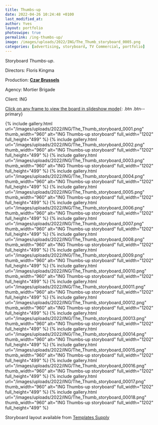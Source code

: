 ```yaml
---
title: Thumbs-up
date: 2022-04-26 10:24:48 +0100
last_modified_at: 
author: Yves
layout: portfolio
photoswipe: true
permalink: /ing-thumbs-up/
image: /images/uploads/2022/ING/The_Thumb_storyboard_0005.png
categories: [advertising, storyboard, TV Commercial, portfolio]
---
```


Storyboard *Thumbs-up*.

Directors: Floris Kingma

Production: [**Czar Brussels**](https://czar.be)
 
Agency: Mortier Brigade

Client: ING

[Click on any frame to view the board in slideshow mode](#){: .btn .btn--primary}


<div class="photoswipe-gallery">
  {% include gallery.html
	 url="/images/uploads/2022/ING/The_Thumb_storyboard_0001.png"
	 thumb_width="960" alt="ING Thumbs-up storyboard"
	 full_width="1202" full_height="499"
  %}
  {% include gallery.html
	   url="/images/uploads/2022/ING/The_Thumb_storyboard_0002.png"
	   thumb_width="960" alt="ING Thumbs-up storyboard"
	   full_width="1202" full_height="499"
	%}
{% include gallery.html
   url="/images/uploads/2022/ING/The_Thumb_storyboard_0003.png"
   thumb_width="960" alt="ING Thumbs-up storyboard"
   full_width="1202" full_height="499"
%}
{% include gallery.html
   url="/images/uploads/2022/ING/The_Thumb_storyboard_0004.png"
   thumb_width="960" alt="ING Thumbs-up storyboard"
   full_width="1202" full_height="499"
%}
{% include gallery.html
   url="/images/uploads/2022/ING/The_Thumb_storyboard_0005.png"
   thumb_width="960" alt="ING Thumbs-up storyboard"
   full_width="1202" full_height="499"
%}
{% include gallery.html
   url="/images/uploads/2022/ING/The_Thumb_storyboard_0006.png"
   thumb_width="960" alt="ING Thumbs-up storyboard"
   full_width="1202" full_height="499"
%}
{% include gallery.html
   url="/images/uploads/2022/ING/The_Thumb_storyboard_0007.png"
   thumb_width="960" alt="ING Thumbs-up storyboard"
   full_width="1202" full_height="499"
%}
{% include gallery.html
   url="/images/uploads/2022/ING/The_Thumb_storyboard_0008.png"
   thumb_width="960" alt="ING Thumbs-up storyboard"
   full_width="1202" full_height="499"
%}
{% include gallery.html
   url="/images/uploads/2022/ING/The_Thumb_storyboard_0009.png"
   thumb_width="960" alt="ING Thumbs-up storyboard"
   full_width="1202" full_height="499"
%}
  {% include gallery.html
   url="/images/uploads/2022/ING/The_Thumb_storyboard_00010.png"
   thumb_width="960" alt="ING Thumbs-up storyboard"
   full_width="1202" full_height="499"
  %}
  {% include gallery.html
     url="/images/uploads/2022/ING/The_Thumb_storyboard_00011.png"
     thumb_width="960" alt="ING Thumbs-up storyboard"
     full_width="1202" full_height="499"
  %}
{% include gallery.html
   url="/images/uploads/2022/ING/The_Thumb_storyboard_00012.png"
   thumb_width="960" alt="ING Thumbs-up storyboard"
   full_width="1202" full_height="499"
%}
{% include gallery.html
   url="/images/uploads/2022/ING/The_Thumb_storyboard_00013.png"
   thumb_width="960" alt="ING Thumbs-up storyboard"
   full_width="1202" full_height="499"
%}
{% include gallery.html
   url="/images/uploads/2022/ING/The_Thumb_storyboard_00014.png"
   thumb_width="960" alt="ING Thumbs-up storyboard"
   full_width="1202" full_height="499"
%}
{% include gallery.html
   url="/images/uploads/2022/ING/The_Thumb_storyboard_00015.png"
   thumb_width="960" alt="ING Thumbs-up storyboard"
   full_width="1202" full_height="499"
%}
{% include gallery.html
   url="/images/uploads/2022/ING/The_Thumb_storyboard_00016.png"
   thumb_width="960" alt="ING Thumbs-up storyboard"
   full_width="1202" full_height="499"
%}
{% include gallery.html
   url="/images/uploads/2022/ING/The_Thumb_storyboard_00017.png"
   thumb_width="960" alt="ING Thumbs-up storyboard"
   full_width="1202" full_height="499"
%}
{% include gallery.html
   url="/images/uploads/2022/ING/The_Thumb_storyboard_00018.png"
   thumb_width="960" alt="ING Thumbs-up storyboard"
   full_width="1202" full_height="499"
%}
</div>

Storyboard layout available from [Templates Supply](https://templates.supply)